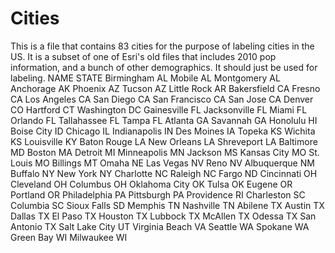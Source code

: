 # Cities
This is a file that contains 83 cities for the purpose of labeling cities in the US.
It is a subset of one of Esri's old files that includes 2010 pop information, and a bunch of other demographics. It should just be used for labeling. 
NAME	STATE
Birmingham	AL
Mobile	AL
Montgomery	AL
Anchorage	AK
Phoenix	AZ
Tucson	AZ
Little Rock	AR
Bakersfield	CA
Fresno	CA
Los Angeles	CA
San Diego	CA
San Francisco	CA
San Jose	CA
Denver	CO
Hartford	CT
Washington	DC
Gainesville	FL
Jacksonville	FL
Miami	FL
Orlando	FL
Tallahassee	FL
Tampa	FL
Atlanta	GA
Savannah	GA
Honolulu	HI
Boise City	ID
Chicago	IL
Indianapolis	IN
Des Moines	IA
Topeka	KS
Wichita	KS
Louisville	KY
Baton Rouge	LA
New Orleans	LA
Shreveport	LA
Baltimore	MD
Boston	MA
Detroit	MI
Minneapolis	MN
Jackson	MS
Kansas City	MO
St. Louis	MO
Billings	MT
Omaha	NE
Las Vegas	NV
Reno	NV
Albuquerque	NM
Buffalo	NY
New York	NY
Charlotte	NC
Raleigh	NC
Fargo	ND
Cincinnati	OH
Cleveland	OH
Columbus	OH
Oklahoma City	OK
Tulsa	OK
Eugene	OR
Portland	OR
Philadelphia	PA
Pittsburgh	PA
Providence	RI
Charleston	SC
Columbia	SC
Sioux Falls	SD
Memphis	TN
Nashville	TN
Abilene	TX
Austin	TX
Dallas	TX
El Paso	TX
Houston	TX
Lubbock	TX
McAllen	TX
Odessa	TX
San Antonio	TX
Salt Lake City	UT
Virginia Beach	VA
Seattle	WA
Spokane	WA
Green Bay	WI
Milwaukee	WI
